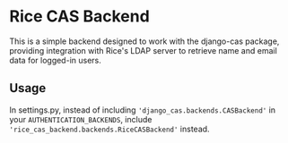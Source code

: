  Rice CAS Backend
=================

This is a simple backend designed to work with the django-cas package, providing integration with Rice's LDAP server to retrieve name and email data for logged-in users.

Usage
-----
In settings.py, instead of including `'django_cas.backends.CASBackend'` in your `AUTHENTICATION_BACKENDS`, include `'rice_cas_backend.backends.RiceCASBackend'` instead. 